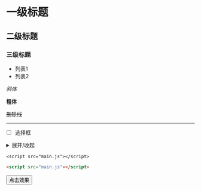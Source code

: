 # 一级标题
## 二级标题
### 三级标题

- 列表1
- 列表2

_斜体_

**粗体**

~~删除线~~

----

- [ ] 选择框

<details markdown='1'><summary>展开/收起</summary>
折叠内容
</details>

`<script src="main.js"></script>`


```html
<script src="main.js"></script>
```


<button>点击效果</button>






